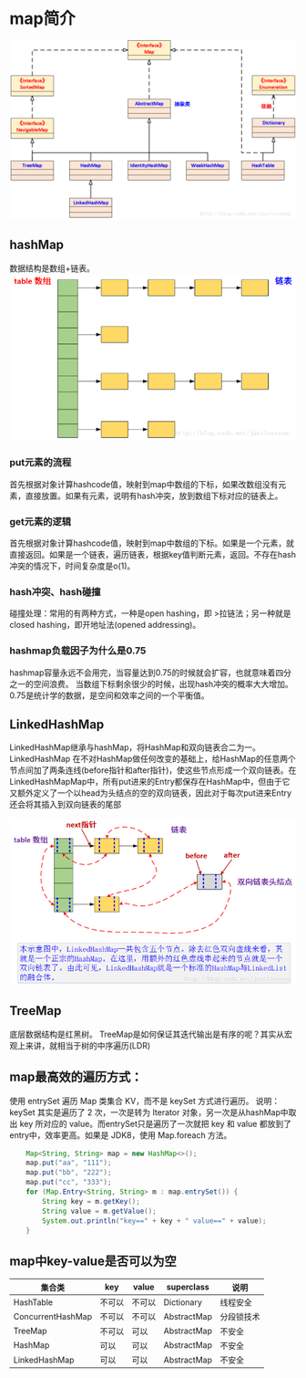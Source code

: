 # map简介
![map结构](../images/map.png)

## hashMap
数据结构是数组+链表。
![hashmap结构](../images/hashmap.png)

### put元素的流程
首先根据对象计算hashcode值，映射到map中数组的下标，如果改数组没有元素，直接放置。如果有元素，说明有hash冲突，放到数组下标对应的链表上。

### get元素的逻辑
首先根据对象计算hashcode值，映射到map中数组的下标。如果是一个元素，就直接返回。如果是一个链表，遍历链表，根据key值判断元素，返回。不存在hash冲突的情况下，时间复杂度是o(1)。

### hash冲突、hash碰撞
碰撞处理：常用的有两种方式，一种是open hashing，即 >拉链法；另一种就是 closed hashing，即开地址法(opened addressing)。

### hashmap负载因子为什么是0.75
hashmap容量永远不会用完，当容量达到0.75的时候就会扩容，也就意味着四分之一的空间浪费。
当数组下标剩余很少的时候，出现hash冲突的概率大大增加。0.75是统计学的数据，是空间和效率之间的一个平衡值。

## LinkedHashMap
LinkedHashMap继承与hashMap，将HashMap和双向链表合二为一。LinkedHashMap 在不对HashMap做任何改变的基础上，给HashMap的任意两个节点间加了两条连线(before指针和after指针)，使这些节点形成一个双向链表。在LinkedHashMapMap中，所有put进来的Entry都保存在HashMap中，但由于它又额外定义了一个以head为头结点的空的双向链表，因此对于每次put进来Entry还会将其插入到双向链表的尾部

![linkedhashmap结构](../images/linkedhashmap.png)

## TreeMap
底层数据结构是红黑树。
TreeMap是如何保证其迭代输出是有序的呢？其实从宏观上来讲，就相当于树的中序遍历(LDR)

## map最高效的遍历方式：
使用 entrySet 遍历 Map 类集合 KV，而不是 keySet 方式进行遍历。
说明：keySet 其实是遍历了 2 次，一次是转为 Iterator 对象，另一次是从hashMap中取出 key 所对应的 value。而entrySet只是遍历了一次就把 key 和 value 都放到了entry中，效率更高。如果是 JDK8，使用 Map.foreach 方法。
```java
    Map<String, String> map = new HashMap<>();
    map.put("aa", "111");
    map.put("bb", "222");
    map.put("cc", "333");
    for (Map.Entry<String, String> m : map.entrySet()) {
        String key = m.getKey();
        String value = m.getValue();
        System.out.println("key==" + key + " value==" + value);
    }

```


## map中key-value是否可以为空

集合类 | key | value | superclass | 说明
----|-----|-------|------------|---
HashTable | 不可以 | 不可以 | Dictionary | 线程安全
ConcurrentHashMap | 不可以 | 不可以 | AbstractMap | 分段锁技术
TreeMap | 不可以 | 可以 | AbstractMap | 不安全
HashMap | 可以 | 可以 | AbstractMap | 不安全
LinkedHashMap | 可以 | 可以 | AbstractMap | 不安全